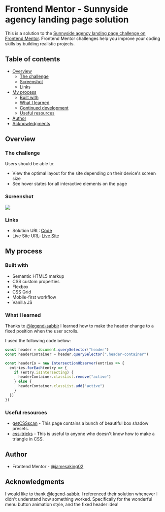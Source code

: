 # Frontend Mentor - Sunnyside agency landing page solution

This is a solution to the [Sunnyside agency landing page challenge on Frontend Mentor](https://www.frontendmentor.io/challenges/sunnyside-agency-landing-page-7yVs3B6ef). Frontend Mentor challenges help you improve your coding skills by building realistic projects.

## Table of contents

- [Overview](#overview)
  - [The challenge](#the-challenge)
  - [Screenshot](#screenshot)
  - [Links](#links)
- [My process](#my-process)
  - [Built with](#built-with)
  - [What I learned](#what-i-learned)
  - [Continued development](#continued-development)
  - [Useful resources](#useful-resources)
- [Author](#author)
- [Acknowledgments](#acknowledgments)

## Overview

### The challenge

Users should be able to:

- View the optimal layout for the site depending on their device's screen size
- See hover states for all interactive elements on the page

### Screenshot

![](./screenshot.jpg)


### Links

- Solution URL: [Code](https://github.com/jamesaking02/sunnyside-landing-page)
- Live Site URL: [Live Site](https://jamesaking02.github.io/sunnyside-landing-page)

## My process

### Built with

- Semantic HTML5 markup
- CSS custom properties
- Flexbox
- CSS Grid
- Mobile-first workflow
- Vanilla JS


### What I learned

Thanks to [@legend-sabbir](https://www.frontendmentor.io/profile/legend-sabbir) I learned how to make the header change to a fixed position when the user scrolls.

I used the following code below:


```js
const header = document.querySelector("header")
const headerContainer = header.querySelector(".header-container")

const headerIo = new IntersectionObserver(entries => {
  entries.forEach(entry => {
    if (entry.isIntersecting) {
      headerContainer.classList.remove("active")
    } else {
      headerContainer.classList.add("active")
    }
  })
})
```

### Useful resources

- [getCSSscan](https://getcssscan.com/css-box-shadow-examples) - This page contains a bunch of beautiful box shadow presets.
- [css-tricks](https://css-tricks.com/snippets/css/css-triangle/) - This is useful to anyone who doesn't know how to make a triangle in CSS.

## Author

- Frontend Mentor - [@jamesaking02](https://www.frontendmentor.io/profile/jamesaking02)


## Acknowledgments

I would like to thank [@legend-sabbir](https://www.frontendmentor.io/profile/legend-sabbir). I referenced their solution whenever I didn't understand how something worked. Specifically for the wonderful menu button animation style, and the fixed header idea!
